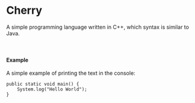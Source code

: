# Cherry
A simple programming language written in C++, which syntax is similar to Java.
<br>
<br>
<br>
#### Example
A simple example of printing the text in the console:
```javas
public static void main() {
    System.log("Hello World");
}
```
